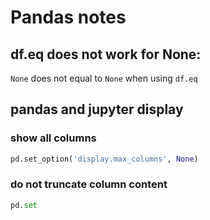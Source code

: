 # Pandas notes

## df.eq does not work for None:
`None` does not equal to `None` when using `df.eq`

## pandas and jupyter display

### show all columns
```python
pd.set_option('display.max_columns', None)
```

### do not truncate column content
```python
pd.set
```